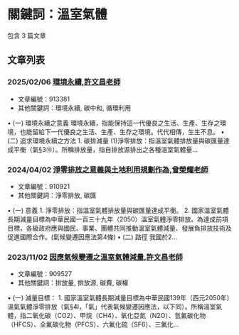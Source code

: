 # 關鍵詞：溫室氣體

包含 3 篇文章

## 文章列表

### 2025/02/06 [環境永續,許文昌老師](../../articles/913381_%E7%92%B0%E5%A2%83%E6%B0%B8%E7%BA%8C%2C%E8%A8%B1%E6%96%87%E6%98%8C%E8%80%81%E5%B8%AB.md)
- 文章編號：913381
- 其他關鍵詞：環境永續, 碳中和, 循環利用

• (一) 環境永續之意義 環境永續，指能保持這一代優良之生活、生產、生存之環境，也能留給下一代優良之生活、生產、生存之環境。代代相傳，生生不息。 • (二) 追求環境永續之方法 1. 碳排減量 (1)淨零排放：指溫室氣體排放量與碳匯量達成平衡（氣§3⑩）。所稱排放量，指自排放源排出之各種溫室氣體量...

### 2024/04/02 [淨零排放之意義與土地利用規劃作為,曾榮耀老師](../../articles/910921_%E6%B7%A8%E9%9B%B6%E6%8E%92%E6%94%BE%E4%B9%8B%E6%84%8F%E7%BE%A9%E8%88%87%E5%9C%9F%E5%9C%B0%E5%88%A9%E7%94%A8%E8%A6%8F%E5%8A%83%E4%BD%9C%E7%82%BA%2C%E6%9B%BE%E6%A6%AE%E8%80%80%E8%80%81%E5%B8%AB.md)
- 文章編號：910921
- 其他關鍵詞：淨零排放, 碳匯

• (一) 意義 1. 淨零排放：指溫室氣體排放量與碳匯量達成平衡。 2. 國家溫室氣體長期減量目標為中華民國一百三十九年（2050）溫室氣體淨零排放。為達成前項目標，各級政府應與國民、事業、團體共同推動溫室氣體減量、發展負排放技術及促進國際合作。(氣候變遷因應法第4條) • (二) 路徑 我國於2...

### 2023/11/02 [因應氣候變遷之溫室氣體減量,許文昌老師](../../articles/909527_%E5%9B%A0%E6%87%89%E6%B0%A3%E5%80%99%E8%AE%8A%E9%81%B7%E4%B9%8B%E6%BA%AB%E5%AE%A4%E6%B0%A3%E9%AB%94%E6%B8%9B%E9%87%8F%2C%E8%A8%B1%E6%96%87%E6%98%8C%E8%80%81%E5%B8%AB.md)
- 文章編號：909527
- 其他關鍵詞：排放量, 排放源, 碳費, 碳權

• (一) 減量目標： 1. 國家溫室氣體長期減量目標為中華民國139年（西元2050年）溫氣氣體淨零排放（氣§4I，「氣」代表氣候變遷因應法，以下同）。所稱溫室氣體，指二氧化碳（CO2）、甲烷（CH4）、氧化亞氮（N2O）、氫氟碳化物（HFCS）、全氟碳化物（PFCS）、六氟化硫（SF6）、三氟化...

